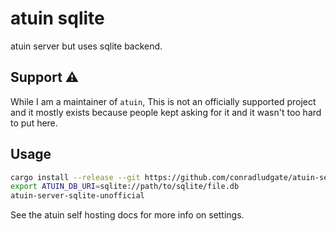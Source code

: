 # atuin sqlite

atuin server but uses sqlite backend.

## Support ⚠️

While I am a maintainer of `atuin`, This is not an officially supported project and it mostly exists because people kept asking for it and
it wasn't too hard to put here.

## Usage

```sh
cargo install --release --git https://github.com/conradludgate/atuin-server-sqlite
export ATUIN_DB_URI=sqlite://path/to/sqlite/file.db
atuin-server-sqlite-unofficial
```

See the atuin self hosting docs for more info on settings.
